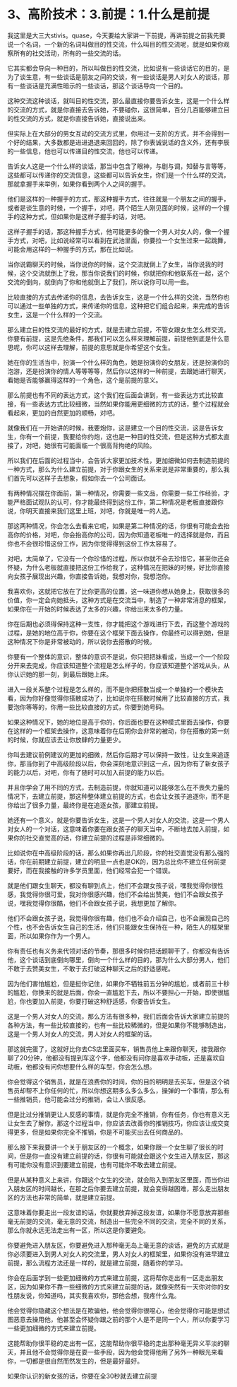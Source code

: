 # 3、高阶技术：3.前提：1.什么是前提

我这里是大三大stivis。quase，今天要给大家讲一下前提，再讲前提之前我先要说一个名词，一个新的名词叫做目的性交流，什么叫目的性交流呢，就是如果你观察所有的社交活动，所有的一些交流的话。

它其实都会导向一种目的，所以叫做目的性交流，比如说有一些谈话它的目的，是为了谈生意，有一些谈话是朋友之间的交谈，有一些谈话是男人对女人的谈话，那有一些谈话是充满性暗示的一些谈话，那这个谈话导向一个目的。

这种交流这种谈话，就叫目的性交流，那么最直接你要告诉女生，这是一个什么样的交流的方式，就是你直接去告诉她，不要碰你，这很简单，百分几百能够建立目的性交流的方式，就是你直接告诉她，直接说出来。

但实际上在大部分的男女互动的交流方式里，你用过一支阶的方式，并不会得到一个好的结果，大多数都是进进退退来回回的，除了你表诚说话的含义外，还有李辰的一些信息，他也可以传递目的性交流，他也可以传递。

告诉女人这是一个什么样的谈话，那当中包含了眼神，与剧与调，知替与言等等，这些都可以传递你的交流信息，这些都可以告诉女生，你们是一个什么样的交流，那就拿握手来举例，如果你看到两个人之间的握手。

他们是这样的一种握手的方式，那这种握手方式，往往就是一个朋友之间的握手，或者是谈生意的时候，一个握手，对吧，两个陌生人刚见面的时候，这样的一个握手的这种方式，但如果你是这样子握手的话，对吧。

这样子握手的话，那这种握手方式，他可能更多的像一个男人对女人的，像一个握手方式，对吧，比如说经常可以看到在武池里面，你要拉一个女生过来一起跳舞，可能会用这样的一种握手的方式，那在比如说。

当你说霸聊天的时候，当你说你的时候，这个交流就倒上了女生，当你说我的时候，这个交流就倒上了我，那当你说我们的时候，你就把你和他联系在一起，这个交流的倒向，就倒向了你和他就倒上了我们，所以说你可以用一些。

比较直接的方式去传递你的信息，去告诉女生，这是一个什么样的交流，当然你也可以通过一些单独的方式，来传递你的信息，这种把它们组合起来，来完成的告诉女生，这是一个什么样的一个交流。

那么建立目的性交流的最好的方式，就是去建立前提，不管女跟女生怎么样交流，你要有前提，这是先绝条件，那我们可以怎么样来理解前提，前提他到底是什么意思呢，你可以这样去理解，前提的意思就是你希望这个女生。

她在你的生活当中，扮演一个什么样的角色，她是扮演你的女朋友，还是扮演你的泡游，还是扮演你的情人等等等等，然后你以这样的一种前提，去跟她进行聊天，看她是否能够赢得这样的一个角色，这个是前提的意义。

那么前提也有不同的表达方式，这个我们在后面会讲到，有一些表达方式比较直接，有一些表达方式比较细微，当然如果你能用更细微的方式的话，整个过程就会看起来，更加的自然更加的顺畅，对吧。

就像我们在一开始讲的时候，我要炮你，这是建立一个目的性交流，这是告诉女生，你有一个前提，我要给你约炮，这也是一种目的性交流，但是这种方式都太直接了，对吧，她很有可能面临一个很高背拘绝的风险。

所以我们在后面的过程当中，会告诉大家更加技术性，更加细微如何去制造前提的一种方式，那么为什么建立前提，对于你跟女生的关系来说是非常重要的，那么我们首先可以这样子去想象，假如你去一个公司面试。

有两种情况摆在你面前，第一种情况，你需要一些文品，你需要一些工作经验，才能严格面试观队的认可，你才能最终得到这份工作，第二种情况是老板直接跟你说，你明天直接来我们这里上班，对吧，你就是唯一的人选。

那这两种情况，你会怎么去看来它呢，如果是第二种情况的话，你很有可能会去抬高你的价格，对吧，你会抬高你的公司，因为你知道老板唯一的选择就是你，而且你也不会很珍惜这份工作，因为你觉得得到这份工作太容易了。

对吧，太简单了，它没有一个你珍惜的过程，所以你就不会去珍惜它，甚至你还会怀疑，为什么老板就直接把这份工作给我了，这种情况在把妹的时候，好比你直接向女孩子展现出兴趣，你直接告诉她，我想对你，我想泡你。

我喜欢你，这就把它放在了比你更高的位置，这一味道你想从她身上，获取很多的价值，你一定会向她抵头，这种方式是在交流当中，制造了一种非常消息的框架，如果你在一开始的时候表达了太多的兴趣，你给出来太多的力量。

你在后期也必须得保持这种一支性，你才能把这个游戏进行下去，而这整个游戏的过程，是她的地位高于你，你要在这个框架下面去操作，你最终可以得到她，但是这种情况下你是非常被动的，所以说你去搭散的时候。

你要有一个整体的意识，整体的意识不是说，你只把把妹看成，当成一个一个阶段分开来去完成，你应该知道整个流程是怎么样子的，你应该知道整个游戏从头，从你认识她的那一刻，到最后跟她上床。

进入一段关系整个过程是怎么样的，而不是你把搭散当成一个单独的一个模块去看，因为你好像觉得你搭散成功了，比如说你在搭散时候用了比较直接的方式，我要泡你等等的，你用一些比较直接的方式，你要到她号码。

如果这种情况下，她的地位是高于你的，你后面也要在这种模式里面去操作，你要在这样的一个框架去操作，这意味着你在后期你会非常的被动，你在搭散的第一刻的时候，你就应该去让你放肆的力量更少。

你叫去建议前例建议的更加的细微，然后你后期才可以保持一致性，让女生来追逐你，那当你到了中高级阶段以后，你会深刻地意识到这一点，因为你有了新女孩子的能力以后，对吧，你有了随时可以加入前提的能力以后。

并且你学会了用不同的方式，去制造前提，你就知道可以能够怎么在不喪失力量的情况下，去建立前提，那这种整体建立前提的方式，也会让女孩子追逐你，而不是你给出了很多力量，最终你是在追逐女孩，那建立前提。

她还有一个意义，就是你要告诉女生，这是一个男人对女人的交流，这是一个男人对女人的一个对话，这意味着你要在跟女孩子的聊天当中，不断地去加入前提，如果你的社交直觉高的话，你建立前提的过程是非常细微的。

比如说你在中高级阶段的话，那么如果你再出几阶段，你的社交直觉没有那么强的话，你在前期建立前提，建立的明显一点也是OK的，因为总比你不建立任何前提要好，而在我接触的许多学员里面，他们经常会犯一个错误。

就是他们跟女生聊天，都没有聊到点上，他们不会跟女孩子说，嘿我觉得你很性感，我觉得你很可爱，我对你很感兴趣，他们不会给出赞美，他们不会跟女孩子说，嘿我觉得你很酷，他们不会跟女孩子说，我想更加了解你。

他们不会跟女孩子说，我觉得你很有趣，他们也不会介绍自己，也不会展现自己的个性，也不会告诉女生自己的生活，他们只能跟女生保持在一种，陌生人的框架里面，所以如果你作为一个男人。

你有责任也有义务来代领对话的节奏，那很多时候你把话题聊干了，你都没有告诉他，这个谈话到底倒向哪里，倒向一个什么样的目的，那为什么大部分男人，他们不敢于去赞美女生，不敢于去打破这种聊天之后的舒适感呢。

因为他们害怕尴尬，但是挺你记住，如果你不牺牲前五分钟的尴尬，或者前三十秒的尴尬，你换来的就是后面，你会一直尴尬下去，所以不要担心一开始，即使很尴尬，你也要加入前提，你要打破这种舒适感，你要告诉女生。

这是一个男人对女人的交流，那么方法有很多种，我们后面会告诉大家建立前提的各种方法，有一些比较直接的，也有一些比较稀微的，但是如果你不能够制造出，这是一个男人对女人的交流，男人对女人的框架的话。

那这就完蛋了，这就好比你去CS店里面买车，销售员他上来跟你聊天，接我跟你聊了20分钟，他都没有提到车这个字，他都没有问你是喜欢手动板，还是喜欢自动板，他都没有问你想要什么样的车型，你会怎么想。

你会觉得这个销售员，就是在浪费你的时间，你的目的明明是去买车，但是这个销售员却帮不上你任何的忙，所以你想这期多么多么多么，操弹的一个事情，那么有一些推销员，他可能会过分的推销，会让人很反感。

但是比过分推销更让人反感的事情，就是你完全不推销，你有任务，你也有意义无让女生去了解你，那这个过程当中，你应该去改善你的推销技巧，你应该让成交变得更多，但是如果你完全不推销，你是不可能买出去任何商品的。

那么接下来我要讲一个关于朋友区的一个概念，如果你跟一个女生聊了很长的时间，但是你一直没有建立前提的话，你很有可能就会跟这个女生进入朋友区，那这有可能你没有意识到要建立前提，也有可能你不敢去建立前提。

但是从某种意义上来讲，你跟这个女生的交流，就会陷入到朋友区里面，而当你进入朋友区的时间越长，在那之后你要去建立前提，就会变得越困难，那么走出朋友区的方法也非常的简单，就是建立前提。

这意味着你要走出一段友谊的话，你就要放弃掉这段友谊，如果你不愿意放弃那些毫无前提的交流，毫无意的交流，制造出一些完全不同的交流，完全不同的关系，那么你就永远无法走出有一区，所以这是你要避免。

你要避免进入朋友区，你要避免进入那种毫无岛上毫无意的谈话，避免的方式就是你必须要进入到男人对女人的交流里，男人对女人的框架里，如果你没有进早建立前提，那么流程方法还是一样的，就是建立前提，随着你的学习。

你会在后面学到一些更加细微的方式来建立前提，这将帮你走出有一区走出朋友区，因为如果你不靠一些细微的方式来建立前提的话，就像突然有一天你对你的女性朋友说，你知道吗，其实我喜欢你，那他会想，我疼什么鬼。

他会觉得你隐藏这个想法是在欺骗他，他会觉得你很噁心，他会觉得你可能是想试图恶意去操用他，他甚至会怀疑你跟之前的那个人是不是同一个人，所以你要学习一些更加细微的方式来建立前提。

这能帮助你很平稳的走出有一区，这能帮助你很平稳的走出那种毫无异义平淡的聊天，并且他不会觉得你是在耍一些手段，因为他会觉得他用了另外一种眼光来看你，一切都是很自然而然发生的，但是最好最好。

如果你认识的新女孩的话，你要在全30秒就去建立前提